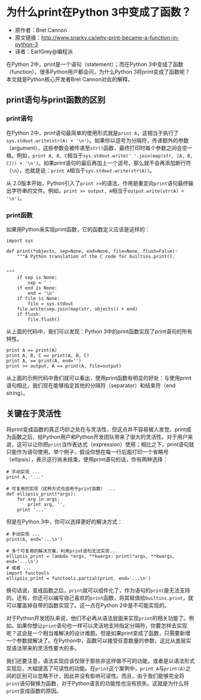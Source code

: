 # 为什么print在Python 3中变成了函数？

- 原作者：Bret Cannon
- 原文链接：http://www.snarky.ca/why-print-became-a-function-in-python-3
- 译者：EarlGrey@编程派

在Python 2中，print是一个语句（statement）；而在Python 3中变成了函数（function）。很多Python用户都会问，为什么Python 3将print变成了函数呢？本文就是Python核心开发者Bret Cannon对此的解释。

## print语句与print函数的区别

### print语句

在Python 2中，print语句最简单的使用形式就是`print A`，这相当于执行了`sys.stdout.write(str(A) + '\n')`。如果你以逗号为分隔符，传递额外的参数（argument），这些参数会被传递至`str()`函数，最终打印时每个参数之间会空一格。例如，`print A, B, C`相当于`sys.stdout.write(' '.join(map(str, [A, B, C])) + '\n')`。如果print语句的最后再加上一个逗号，那么就不会再添加断行符（`\n`），也就是说：`print A`相当于`sys.stdout.write(str(A))`。

从 2.0版本开始，Python引入了`print >>`的语法，作用是重定向`print`语句最终输出字符串的文件。例如，`print >> output, A`相当于`output.write(str(A) + '\n')`。

### print函数

如果用Python来实现print函数，它的函数定义应该是这样的：

    import sys

    def print(*objects, sep=None, end=None, file=None, flush=False):
        """A Python translation of the C code for builtins.print().


    """
        if sep is None:
            sep = ' '
        if end is None:
            end = '\n'
        if file is None:
            file = sys.stdout
        file.write(sep.join(map(str, objects)) + end)
        if flush:
            file.flush()

从上面的代码中，我们可以发现：Python 3中的print函数实现了print语句的所有特性。

    print A == print(A)
    print A, B, C == print(A, B, C)
    print A, == print(A, end='')
    print >> output, A == print(A, file=output)

从上面的示例代码中我们就可以看出，使用print函数有明显的好处：与使用print语句相比，我们现在能够指定其他的分隔符（separator）和结束符（end string）。

## 关键在于灵活性

将print变成函数的真正巧妙之处在与灵活性，但这点并不容易被人发觉。print成为函数之后，给Python用户和Python开发团队带来了很大的灵活性。对于用户来说，这可以让你把`print`当作表达式（expression）使用；相比之下，print语句就只能作为语句使用。举个例子，假设你想在每一行后面打印一个省略号（ellipsis），表示这行尚未结束。使用print语句的话，你有两种选择：

    # 手动实现 ...
    print A, '...'

    # 可复用的实现（这种方式也适用于print函数） ...
    def ellipsis_print(*args):
        for arg in args:
            print arg, '',
        print '...'

但是在Python 3中，你可以选择更好的解决方式：

    # 手动实现 ...
    print(A, end='...\n')

    # 多个可复用的解决方案，利用print语句无法实现...
    ellipsis_print = lambda *args, **kwargs: print(*args, **kwargs, end='...\n')
    # 或者 ...
    import functools
    ellipsis_print = functools.partial(print, end='...\n')

换句话说，变成函数之后，`print`就可以组件化了，作为语句的`print`是无法支持的。还有，你还可以编写自己喜欢的`print`函数，将其赋值给`builtins.print`，就可以覆盖掉自带的函数实现了。这一点在Python 2中是不可能实现的。

对于Python开发团队来说，他们不必再从语法层面来实现`print`的相关功能了。例如，如果你想让`print`语句也一样可以灵活地支持指定分隔符，你要怎样去实现呢？这会是一个相当难解决的设计难题。但是如果print变成了函数，只需要新增一个参数就解决了。在Python中，函数可以接受任意数量的参数，这比从底层实现语法带来的灵活性要大的多。

我们还要注意，语法实现应该仅限于那些非这样做不可的功能，或者是以语法形式实现后，大幅提高了可读性的功能。在`print`这个案例中，`print A`与`print(A)`之间的区别可以忽略不计，因此并没有影响可读性。而且，由于我们能够完全将`print`语句替换为函数，对于Python语言的功能性也没有损失。这就是为什么将`print`变成函数的原因。